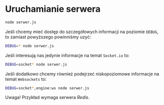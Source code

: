 # Uruchamianie serwera
```bash
node serwer.js
```
Jeśli chcemy mieć dostęp do szczegółowych informacji na poziomie `DEBUG`, to zamiast powyższego powinniśmy uzyć:
```bash
DEBUG=* node serwer.js
```
Jeśli interesują nas jedynie informacje na temat `Socket.io` to:
```bash
DEBUG=socket* node serwer.js
```
Jeśli dodatkowo chcemy również podejrzeć niskopoziomowe informacje na temat `Websockets` to:
```bash
DEBUG=socket*,engine:ws node serwer.js
```

Uwaga! Przykład wymaga serwera *Redis*.

